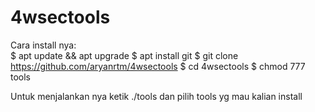 # 4wsectools

Cara install nya: <br>
$ apt update && apt upgrade
$ apt install git
$ git clone https://github.com/aryanrtm/4wsectools
$ cd 4wsectools
$ chmod 777 tools

Untuk menjalankan nya ketik ./tools dan pilih tools yg mau kalian install
